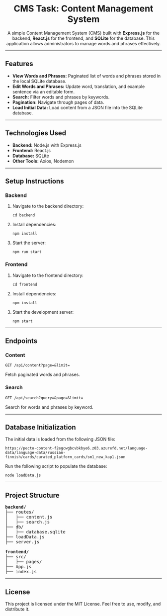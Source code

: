 <h1 align="center">CMS Task: Content Management System</h1>

<p align="center">
  A simple Content Management System (CMS) built with <strong>Express.js</strong> for the backend, <strong>React.js</strong> for the frontend, and <strong>SQLite</strong> for the database. This application allows administrators to manage words and phrases effectively.
</p>

---

<h2>Features</h2>

<ul>
  <li><strong>View Words and Phrases:</strong> Paginated list of words and phrases stored in the local SQLite database.</li>
  <li><strong>Edit Words and Phrases:</strong> Update word, translation, and example sentence via an editable form.</li>
  <li><strong>Search:</strong> Filter words and phrases by keywords.</li>
  <li><strong>Pagination:</strong> Navigate through pages of data.</li>
  <li><strong>Load Initial Data:</strong> Load content from a JSON file into the SQLite database.</li>
</ul>

---

<h2>Technologies Used</h2>

<ul>
  <li><strong>Backend:</strong> Node.js with Express.js</li>
  <li><strong>Frontend:</strong> React.js</li>
  <li><strong>Database:</strong> SQLite</li>
  <li><strong>Other Tools:</strong> Axios, Nodemon</li>
</ul>

---

<h2>Setup Instructions</h2>

<h3>Backend</h3>
<ol>
  <li>Navigate to the backend directory:
    <pre><code>cd backend</code></pre>
  </li>
  <li>Install dependencies:
    <pre><code>npm install</code></pre>
  </li>
  <li>Start the server:
    <pre><code>npm run start</code></pre>
  </li>
</ol>

<h3>Frontend</h3>
<ol>
  <li>Navigate to the frontend directory:
    <pre><code>cd frontend</code></pre>
  </li>
  <li>Install dependencies:
    <pre><code>npm install</code></pre>
  </li>
  <li>Start the development server:
    <pre><code>npm start</code></pre>
  </li>
</ol>

---

<h2>Endpoints</h2>

<h3>Content</h3>
<pre>
<code>GET /api/content?page=<page>&limit=<limit></code>
</pre>
<p>Fetch paginated words and phrases.</p>

<h3>Search</h3>
<pre>
<code>GET /api/search?query=<query>&page=<page>&limit=<limit></code>
</pre>
<p>Search for words and phrases by keyword.</p>

---

<h2>Database Initialization</h2>

<p>The initial data is loaded from the following JSON file:</p>
<pre><code>https://pecto-content-f2egcwgbcvbkbye6.z03.azurefd.net/language-data/language-data/russian-finnish/cards/curated_platform_cards/sm1_new_kap1.json</code></pre>

<p>Run the following script to populate the database:</p>
<pre><code>node loadData.js</code></pre>

---

<h2>Project Structure</h2>

<pre>
<strong>backend/</strong>
├── routes/
│   ├── content.js
│   ├── search.js
├── db/
│   ├── database.sqlite
├── loadData.js
├── server.js

<strong>frontend/</strong>
├── src/
│   ├── pages/
├── App.js
├── index.js
</pre>

---

<h2>License</h2>

<p>This project is licensed under the MIT License. Feel free to use, modify, and distribute it.</p>
